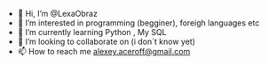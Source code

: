 - 👋 Hi, I’m @LexaObraz
- 👀 I’m interested in programming (begginer), foreigh languages etc
- 🌱 I’m currently learning Python , My SQL
- 💞️ I’m looking to collaborate on (i don`t know yet)
- 📫 How to reach me alexey.aceroff@gmail.com

<!---
LexaObraz/LexaObraz is a ✨ special ✨ repository because its `README.md` (this file) appears on your GitHub profile.
You can click the Preview link to take a look at your changes.
--->
